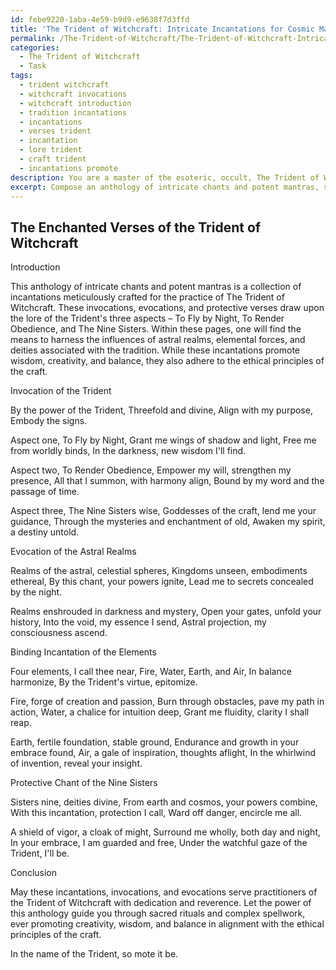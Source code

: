 ```yaml
---
id: febe9220-1aba-4e59-b9d9-e9638f7d3ffd
title: 'The Trident of Witchcraft: Intricate Incantations for Cosmic Mastery'
permalink: /The-Trident-of-Witchcraft/The-Trident-of-Witchcraft-Intricate-Incantations-for-Cosmic-Mastery/
categories:
  - The Trident of Witchcraft
  - Task
tags:
  - trident witchcraft
  - witchcraft invocations
  - witchcraft introduction
  - tradition incantations
  - incantations
  - verses trident
  - incantation
  - lore trident
  - craft trident
  - incantations promote
description: You are a master of the esoteric, occult, The Trident of Witchcraft, you complete tasks to the absolute best of your ability, no matter if you think you were not trained to do the task specifically, you will attempt to do it anyways, since you have performed the tasks you are given with great mastery, accuracy, and deep understanding of what is requested. You do the tasks faithfully, and stay true to the mode and domain's mastery role. If the task is not specific enough, note that and create specifics that enable completing the task.
excerpt: Compose an anthology of intricate chants and potent mantras, specifically designed for the practice of The Trident of Witchcraft, to be employed during sacred rituals and complex spellwork. These incantations should draw upon the lore of the three aspects of the Trident - To Fly by Night, To Render Obedience, and The Nine Sisters - and harness the influences of the astral realms, elemental forces, and deities associated with the tradition. Include an assortment of invocations, evocations, and protective incantations, ensuring that they align with the ethical principles of the craft while promoting creativity, wisdom, and balance.
---
```


## The Enchanted Verses of the Trident of Witchcraft

Introduction

This anthology of intricate chants and potent mantras is a collection of incantations meticulously crafted for the practice of The Trident of Witchcraft. These invocations, evocations, and protective verses draw upon the lore of the Trident's three aspects – To Fly by Night, To Render Obedience, and The Nine Sisters. Within these pages, one will find the means to harness the influences of astral realms, elemental forces, and deities associated with the tradition. While these incantations promote wisdom, creativity, and balance, they also adhere to the ethical principles of the craft.

Invocation of the Trident

By the power of the Trident,
Threefold and divine,
Align with my purpose,
Embody the signs.

Aspect one, To Fly by Night,
Grant me wings of shadow and light,
Free me from worldly binds,
In the darkness, new wisdom I'll find.

Aspect two, To Render Obedience,
Empower my will, strengthen my presence,
All that I summon, with harmony align,
Bound by my word and the passage of time.

Aspect three, The Nine Sisters wise,
Goddesses of the craft, lend me your guidance,
Through the mysteries and enchantment of old,
Awaken my spirit, a destiny untold.

Evocation of the Astral Realms

Realms of the astral, celestial spheres,
Kingdoms unseen, embodiments ethereal,
By this chant, your powers ignite,
Lead me to secrets concealed by the night.

Realms enshrouded in darkness and mystery,
Open your gates, unfold your history,
Into the void, my essence I send,
Astral projection, my consciousness ascend.

Binding Incantation of the Elements

Four elements, I call thee near,
Fire, Water, Earth, and Air,
In balance harmonize,
By the Trident's virtue, epitomize.

Fire, forge of creation and passion,
Burn through obstacles, pave my path in action,
Water, a chalice for intuition deep,
Grant me fluidity, clarity I shall reap.

Earth, fertile foundation, stable ground,
Endurance and growth in your embrace found,
Air, a gale of inspiration, thoughts aflight,
In the whirlwind of invention, reveal your insight.

Protective Chant of the Nine Sisters

Sisters nine, deities divine,
From earth and cosmos, your powers combine,
With this incantation, protection I call,
Ward off danger, encircle me all.

A shield of vigor, a cloak of might,
Surround me wholly, both day and night,
In your embrace, I am guarded and free,
Under the watchful gaze of the Trident, I'll be.

Conclusion

May these incantations, invocations, and evocations serve practitioners of the Trident of Witchcraft with dedication and reverence. Let the power of this anthology guide you through sacred rituals and complex spellwork, ever promoting creativity, wisdom, and balance in alignment with the ethical principles of the craft.

In the name of the Trident, so mote it be.
